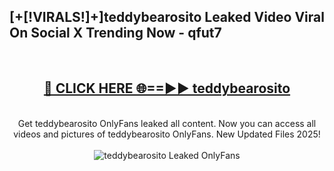 <h2>[+[!VIRALS!]+]teddybearosito Leaked Video Viral On Social X Trending Now - qfut7</h2>
<br>
<div align="center">
<h2><a href="https://libra.edu.pl?teddybearosito" rel="nofollow">🔴 CLICK HERE 🌐==►► teddybearosito</a></h2>
<br>
Get teddybearosito OnlyFans leaked all content. Now you can access all videos and pictures of teddybearosito OnlyFans. New Updated Files 2025!
<br>
<br>
<a href="https://libra.edu.pl?teddybearosito" rel="nofollow" data-target="animated-image.originalLink"><img src="https://i.ibb.co.com/WyWwxjT/player-gif2.gif" alt="teddybearosito Leaked OnlyFans" style="max-width: 100%; display: inline-block;" data-target="animated-image.originalImage"></a>
</div>
<br>